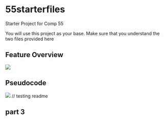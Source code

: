 # 55starterfiles
Starter Project for Comp 55

You will use this project as your base.
Make sure that you understand the two files provided here

## Feature Overview
![](media/55GroupProjectUML.jpg)



## Pseudocode 
![](media/55GroupProjectSequenceDiagram.png)
// testing readme

## part 3
